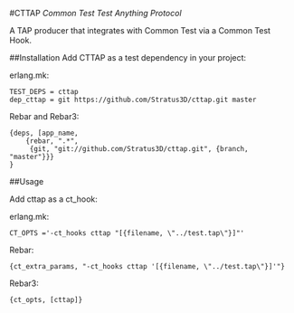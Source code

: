 #CTTAP
*Common Test Test Anything Protocol*

A TAP producer that integrates with Common Test via a Common Test Hook.

##Installation
Add CTTAP as a test dependency in your project:

erlang.mk:

    TEST_DEPS = cttap
    dep_cttap = git https://github.com/Stratus3D/cttap.git master

Rebar and Rebar3:

    {deps, [app_name,
        {rebar, ".*",
         {git, "git://github.com/Stratus3D/cttap.git", {branch, "master"}}}
    }

##Usage

Add cttap as a ct_hook:

erlang.mk:

    CT_OPTS ='-ct_hooks cttap "[{filename, \"../test.tap\"}]"'

Rebar:

    {ct_extra_params, "-ct_hooks cttap '[{filename, \"../test.tap\"}]'"}

Rebar3:

    {ct_opts, [cttap]}
